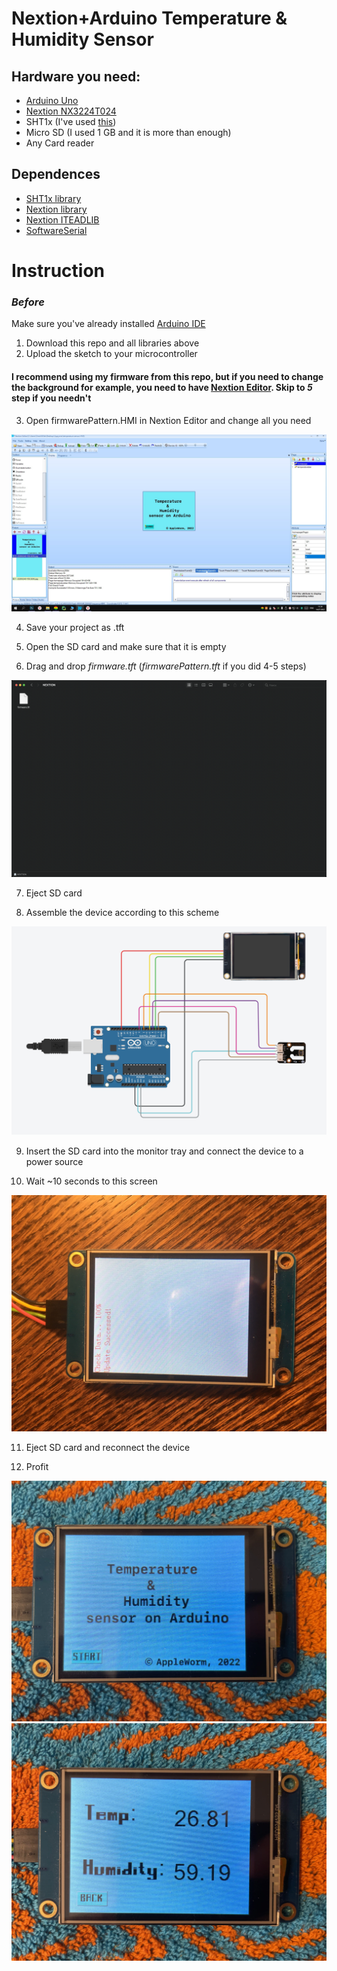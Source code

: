 # Nextion+Arduino Temperature & Humidity Sensor
## Hardware you need:
- [Arduino Uno](https://store.arduino.cc/collections/core-family/products/arduino-uno-rev3)
- [Nextion NX3224T024](https://nextion.tech/datasheets/nx3224t024/)
- SHT1x (I've used [this](https://amperka.ru/product/temperature-humidity-sensor-sht1x?ysclid=l5kwwvondw871733156))
- Micro SD (I used 1 GB and it is more than enough)
- Any Card reader

## Dependences
- [SHT1x library](https://github.com/practicalarduino/SHT1x)
- [Nextion library](https://github.com/bborncr/nextion)
- [Nextion ITEADLIB](https://github.com/itead/ITEADLIB_Arduino_Nextion?ysclid=l5kv0fsehm213707112)
- [SoftwareSerial](https://github.com/arduino/ArduinoCore-avr/tree/master/libraries/SoftwareSerial)

# Instruction
### *Before*
Make sure you've already installed [Arduino IDE](https://www.arduino.cc/en/software)
1) Download this repo and all libraries above
2) Upload the sketch to your microcontroller

#### I recommend using my firmware from this repo, but if you need to change the background for example, you need to have [Nextion Editor](https://nextion.tech/nextion-editor/). Skip to *5* step if you needn't

3) Open firmwarePattern.HMI in Nextion Editor and change all you need

<img src="/githubAssets/firmwareEdit.jpg">

4) Save your project as .tft

5) Open the SD card and make sure that it is empty

6) Drag and drop *firmware.tft* (*firmwarePattern.tft* if you did 4-5 steps)

<img src="/githubAssets/loadTFT.png">

7) Eject SD card

8) Assemble the device according to this scheme

<img src="/githubAssets/scheme.jpg">

9) Insert the SD card into the monitor tray and connect the device to a power source

10) Wait ~10 seconds to this screen

<img src="/githubAssets/firmwareLoad.jpg">

11) Eject SD card and reconnect the device

12) Profit

<img src="/githubAssets/profit.jpg">
<img src="/githubAssets/profit1.jpg">

